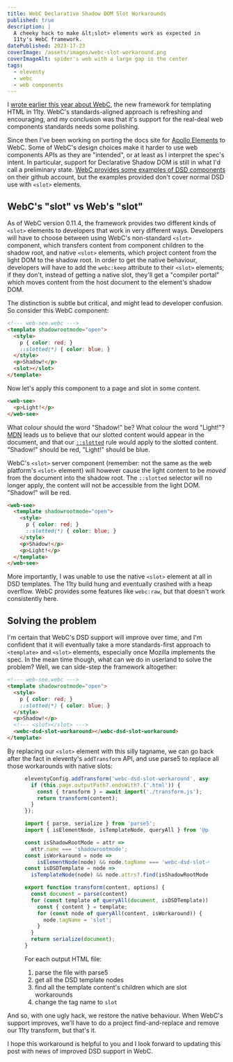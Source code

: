 ```yaml
---
title: WebC Declarative Shadow DOM Slot Workarounds
published: true
description: |
  A cheeky hack to make &lt;slot> elements work as expected in
  11ty's WebC framework.
datePublished: 2023-17-23
coverImage: /assets/images/webc-slot-workaround.png
coverImageAlt: spider's web with a large gap in the center
tags:
  - eleventy
  - webc
  - web components
---
```


I [wrote earlier this year about WebC][post], the new framework for templating HTML in
11ty. WebC's standards-aligned approach is refreshing and encouraging, and my
conclusion was that it's support for the real-deal web components standards
needs some polishing.

Since then I've been working on porting the docs site for [Apollo Elements][ae] 
to WebC. Some of WebC's design choices make it harder to use web components APIs 
as they are "intended", or at least as I interpret the spec's intent. In 
particular, support for Declarative Shadow DOM is still in what I'd call a 
preliminary state. [WebC provides some examples of <abbr title="declarative 
  shadow dom">DSD</abbr> components][examples] on their github account, but the
examples provided don't cover normal DSD use with `<slot>` elements.

## WebC's "slot" vs Web's "slot"

As of WebC version 0.11.4, the framework provides two different kinds of 
`<slot>` elements to developers that work in very different ways. Developers 
will have to choose between using WebC's non-standard `<slot>` component, which 
transfers content from component children to the shadow root, and native 
`<slot>` elements, which project content from the light DOM to the shadow root. 
In order to get the native behaviour, developers will have to add the 
`webc:keep` attribute to their `<slot>` elements; if they don't, instead of 
getting a native slot, they'll get a "compiler portal" which moves content from 
the host document to the element's shadow DOM.

The distinction is subtle but critical, and might lead to developer confusion. 
So consider this WebC component:

```html
<!--- web-see.webc --->
<template shadowrootmode="open">
  <style>
    p { color: red; }
    ::slotted(*) { color: blue; }
  </style>
  <p>Shadow!</p>
  <slot></slot>
</template>
```

Now let's apply this component to a page and slot in some content.

```html
<web-see>
  <p>Light!</p>
</web-see>
```

What colour should the word "Shadow!" be? What colour the word "Light!"?
[MDN][mdn-slot] leads us to believe that our slotted content would appear in the
document, and that our [`::slotted`][mdn-slotted] rule would apply to the 
slotted content. "Shadow!" should be red, "Light!" should be blue.

WebC's `<slot>` server component (remember: not the same as the web platform's 
`<slot>` element) will however cause the light content to be *moved*  from the 
document into the shadow root. The `::slotted` selector will no longer apply, 
the content will not be accessible from the light DOM. "Shadow!" will be red.

```html
<web-see>
  <template shadowrootmode="open">
    <style>
      p { color: red; }
      ::slotted(*) { color: blue; }
    </style>
    <p>Shadow!</p>
    <p>Light!</p>
  </template>
</web-see>
```

More importantly, I was unable to use the native `<slot>` element at all in DSD
templates. The 11ty build hung and eventually crashed with a heap overflow. WebC
provides some features like `webc:raw`, but that doesn't work consistently here.

## Solving the problem

I'm certain that WebC's DSD support will improve over time, and I'm confident
that it will eventually take a more standards-first approach to `<template>` and
`<slot>` elements, especially once Mozilla implements the spec. In the mean
time though, what can we do in userland to solve the problem? Well, we can
side-step the framework altogether:

```html
<!--- web-see.webc --->
<template shadowrootmode="open">
  <style>
    p { color: red; }
    ::slotted(*) { color: blue; }
  </style>
  <p>Shadow!</p>
  <!--- <slot></slot> --->
  <webc-dsd-slot-workaround></webc-dsd-slot-workaround>
</template>
```

By replacing our `<slot>` element with this silly tagname, we can go back after
the fact in eleventy's `addTransform` API, and use parse5 to replace all those 
workarounds with native slots:

<figure>

  ```js
  eleventyConfig.addTransform('webc-dsd-slot-workaround', async function(content) {
    if (this.page.outputPath?.endsWith?.('.html')) {
      const { transform } = await import('./transform.js');
      return transform(content);
    }
  });
  ```

  ```js
  import { parse, serialize } from 'parse5';
  import { isElementNode, isTemplateNode, queryAll } from '@parse5/tools';

  const isShadowRootMode = attr =>
    attr.name === 'shadowrootmode';
  const isWorkaround = node =>
      isElementNode(node) && node.tagName === 'webc-dsd-slot-workaround';
  const isDSDTemplate = node =>
    isTemplateNode(node) && node.attrs?.find(isShadowRootMode);

  export function transform(content, options) {
    const document = parse(content)
    for (const template of queryAll(document, isDSDTemplate)) {
      const { content } = template;
      for (const node of queryAll(content, isWorkaround)) {
        node.tagName = 'slot';
      }
    }
    return serialize(document);
  }
  ```

  <figcaption>
    For each output HTML file:
    <ol>
      <li>parse the file with parse5</li>
      <li>get all the DSD template nodes</li>
      <li>find all the template content's children which are slot workarounds</li>
      <li>change the tag name to <code>slot</code></li>
    </ol>
  </figcaption>
</figure>

And so, with one ugly hack, we restore the native behaviour. When WebC's support
improves, we'll have to do a project find-and-replace and remove our 11ty
transform, but that's it.

I hope this workaround is helpful to you and I look forward to updating this
post with news of improved DSD support in WebC.

[post]: /posts/webc-impressions/
[ae]: https://apolloelements.dev
[examples]: https://github.com/11ty/demo-webc-shadow-dom/blob/main/_components/sample-component-dsd.webc
[mdn-slot]: https://developer.mozilla.org/en-US/docs/Web/HTML/Element/slot
[mdn-slotted]: https://developer.mozilla.org/en-US/docs/Web/CSS/::slotted
